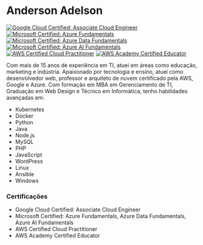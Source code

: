 # Anderson Adelson

[![Google Cloud Certified: Associate Cloud Engineer](https://img.shields.io/badge/Google%20Cloud%20Certified-Associate%20Cloud%20Engineer-blue)](https://cloud.google.com/certification/cloud-engineer)
[![Microsoft Certified: Azure Fundamentals](https://img.shields.io/badge/Microsoft%20Certified-Azure%20Fundamentals-blue)](https://docs.microsoft.com/en-us/learn/certifications/azure-fundamentals/)
[![Microsoft Certified: Azure Data Fundamentals](https://img.shields.io/badge/Microsoft%20Certified-Azure%20Data%20Fundamentals-blue)](https://docs.microsoft.com/en-us/learn/certifications/azure-data-fundamentals/)
[![Microsoft Certified: Azure AI Fundamentals](https://img.shields.io/badge/Microsoft%20Certified-Azure%20AI%20Fundamentals-blue)](https://docs.microsoft.com/en-us/learn/certifications/azure-ai-fundamentals/)
[![AWS Certified Cloud Practitioner](https://img.shields.io/badge/AWS%20Certified-Cloud%20Practitioner-blue)](https://aws.amazon.com/certification/certified-cloud-practitioner/)
[![AWS Academy Certified Educator](https://img.shields.io/badge/AWS%20Academy-Certified%20Educator-blue)](https://aws.amazon.com/training/academy/)

Com mais de 15 anos de experiência em TI, atuei em áreas como educação, marketing e indústria. Apaixonado por tecnologia e ensino, atuei como desenvolvedor web, professor e arquiteto de nuvem certificado pela AWS, Google e Azure. Com formação em MBA em Gerenciamento de TI, Graduação em Web Design e Técnico em Informática, tenho habilidades avançadas em:

- Kubernetes
- Docker
- Python
- Java
- Node.js
- MySQL
- PHP
- JavaScript
- WordPress
- Linux
- Ansible
- Windows

### Certificações

- Google Cloud Certified: Associate Cloud Engineer
- Microsoft Certified: Azure Fundamentals, Azure Data Fundamentals, Azure AI Fundamentals
- AWS Certified Cloud Practitioner
- AWS Academy Certified Educator

